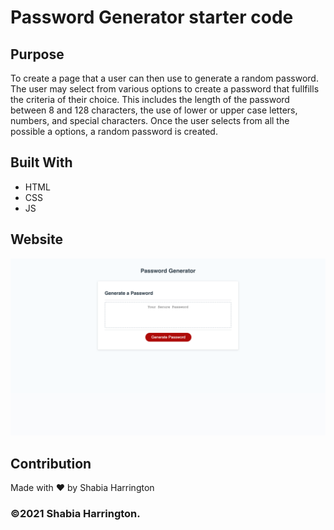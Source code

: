 # Password Generator starter code 

## Purpose
To create a page that a user can then use to generate a random password. The user may select from various options to create a password that fullfills the criteria of their choice. This includes the length of the password between 8 and 128 characters, the use of lower or upper case letters, numbers, and special characters. Once the user selects from all the possible a options, a random password is created. 


## Built With
* HTML
* CSS
* JS

## Website


![ScreenShot](/assets/images/password-screenshot.png)

## Contribution
Made with ❤️ by Shabia Harrington

### ©2021 Shabia Harrington.

